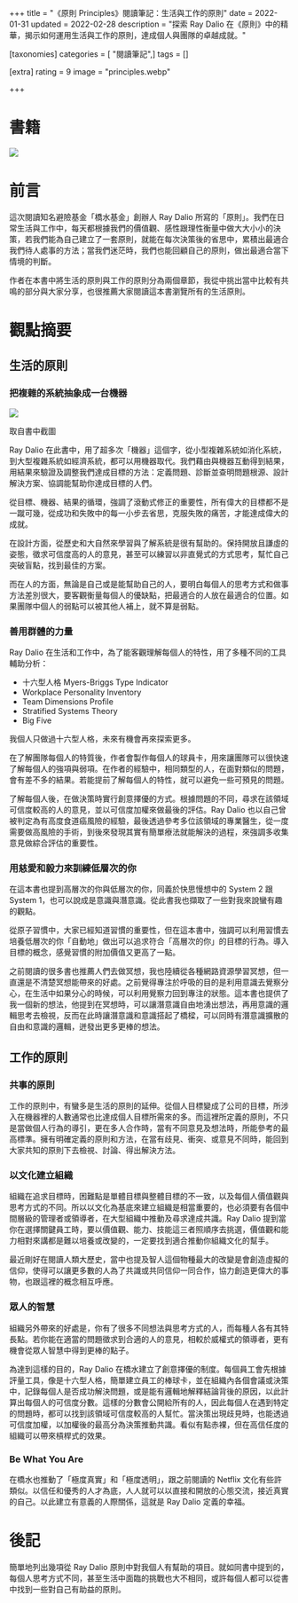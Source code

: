 +++
title = "《原則 Principles》閱讀筆記：生活與工作的原則"
date = 2022-01-31
updated = 2022-02-28
description = "探索 Ray Dalio 在《原則》中的精華，揭示如何運用生活與工作的原則，達成個人與團隊的卓越成就。"

[taxonomies]
categories = [ "閱讀筆記",]
tags = []

[extra]
rating = 9
image = "principles.webp"

+++

# 書籍
[![](principles.webp)](https://www.goodreads.com/book/show/34536488-principles)

# 前言
這次閱讀知名避險基金「橋水基金」創辦人 Ray Dalio 所寫的「原則」。我們在日常生活與工作中，每天都根據我們的價值觀、感性跟理性衡量中做大大小小的決策，若我們能為自己建立了一套原則，就能在每次決策後的省思中，累積出最適合我們待人處事的方法；當我們迷茫時，我們也能回顧自己的原則，做出最適合當下情境的判斷。

作者在本書中將生活的原則與工作的原則分為兩個章節，我從中挑出當中比較有共鳴的部分與大家分享，也很推薦大家閱讀這本書瀏覽所有的生活原則。

# 觀點摘要

## 生活的原則

### 把複雜的系統抽象成一台機器

![](machine.webp)
<p class="image-caption">取自書中截圖</p>

Ray Dalio 在此書中，用了超多次「機器」這個字，從小型複雜系統如消化系統，到大型複雜系統如經濟系統，都可以用機器取代。我們藉由與機器互動得到結果，用結果來驗證及調整我們達成目標的方法：定義問題、診斷並查明問題根源、設計解決方案、協調能幫助你達成目標的人們。

從目標、機器、結果的循環，強調了滾動式修正的重要性，所有偉大的目標都不是一蹴可幾，從成功和失敗中的每一小步去省思，克服失敗的痛苦，才能達成偉大的成就。

在設計方面，從歷史和大自然來學習與了解系統是很有幫助的。保持開放且謙虛的姿態，徵求可信度高的人的意見，甚至可以練習以非直覺式的方式思考，幫忙自己突破盲點，找到最佳的方案。

而在人的方面，無論是自己或是能幫助自己的人，要明白每個人的思考方式和做事方法差別很大，要客觀衡量每個人的優缺點，把最適合的人放在最適合的位置。如果團隊中個人的弱點可以被其他人補上，就不算是弱點。

### 善用群體的力量

Ray Dalio 在生活和工作中，為了能客觀理解每個人的特性，用了多種不同的工具輔助分析：
* 十六型人格 Myers-Briggs Type Indicator
* Workplace Personality Inventory
* Team Dimensions Profile
* Stratified Systems Theory
* Big Five

我個人只做過十六型人格，未來有機會再來探索更多。

在了解團隊每個人的特質後，作者會製作每個人的球員卡，用來讓團隊可以很快速了解每個人的強項與弱項。在作者的經驗中，相同類型的人，在面對類似的問題，會有差不多的結果。若能提前了解每個人的特性，就可以避免一些可預見的問題。

了解每個人後，在做決策時實行創意擇優的方式。根據問題的不同，尋求在該領域可信度較高的人的意見，並以可信度加權來做最後的評估。Ray Dalio 也以自己曾被判定為有高度食道癌風險的經驗，最後透過參考多位該領域的專業醫生，從一度需要做高風險的手術，到後來發現其實有簡單療法就能解決的過程，來強調多收集意見做綜合評估的重要性。

### 用慈愛和毅力來訓練低層次的你

在這本書也提到高層次的你與低層次的你，同義於快思慢想中的 System 2 跟 System 1，也可以說成是意識與潛意識。從此書我也擷取了一些對我來說蠻有趣的觀點。

從原子習慣中，大家已經知道習慣的重要性，但在這本書中，強調可以利用習慣去培養低層次的你「自動地」做出可以追求符合「高層次的你」的目標的行為。導入目標的概念，感覺習慣的附加價值又更高了一點。

之前閱讀的很多書也推薦人們去做冥想，我也陸續從各種網路資源學習冥想，但一直還是不清楚冥想能帶來的好處。之前覺得專注於呼吸的目的是利用意識去覺察分心，在生活中如果分心的時候，可以利用覺察力回到專注的狀態。這本書也提供了我一個新的想法，他提到在冥想時，可以讓潛意識自由地湧出想法，再用意識的邏輯思考去檢視，反而在此時讓潛意識和意識搭起了橋樑，可以同時有潛意識擴散的自由和意識的邏輯，迸發出更多更棒的想法。

## 工作的原則

### 共事的原則

工作的原則中，有蠻多是生活的原則的延伸。從個人目標變成了公司的目標，所涉入在機器裡的人數通常也比達成個人目標所需來的多。而這裡所定義的原則，不只是當做個人行為的導引，更在多人合作時，當有不同意見及想法時，所能參考的最高標準。擁有明確定義的原則和方法，在當有歧見、衝突、或意見不同時，能回到大家共知的原則下去檢視、討論、得出解決方法。

### 以文化建立組織

組織在追求目標時，困難點是單體目標與整體目標的不一致，以及每個人價值觀與思考方式的不同。所以以文化為基底來建立組織是相當重要的，也必須要有各個中間層級的管理者或領導者，在大型組織中推動及尋求達成共識。Ray Dalio 提到當你在選擇關鍵員工時，要以價值觀、能力、技能這三者照順序去挑選，價值觀和能力相對來講都是難以培養或改變的，一定要找到適合推動你組織文化的幫手。

最近剛好在閱讀人類大歷史，當中也提及智人這個物種最大的改變是會創造虛擬的信仰，使得可以讓更多數的人為了共識或共同信仰一同合作，協力創造更偉大的事物，也跟這裡的概念相互呼應。

### 眾人的智慧

組織另外帶來的好處是，你有了很多不同想法與思考方式的人，而每種人各有其特長點。若你能在適當的問題徵求到合適的人的意見，相較於威權式的領導者，更有機會從眾人智慧中得到更棒的點子。

為達到這樣的目的，Ray Dalio 在橋水建立了創意擇優的制度。每個員工會先根據評量工具，像是十六型人格，簡單建立員工的棒球卡，並在組織內各個會議或決策中，記錄每個人是否成功解決問題，或是能有邏輯地解釋結論背後的原因，以此計算出每個人的可信度分數。這樣的分數會公開給所有的人，因此每個人在遇到特定的問題時，都可以找到該領域可信度較高的人幫忙。當決策出現歧見時，也能透過可信度加權，以加權後的最高分為決策推動共識。看似有點赤裸，但在高信任度的組織可以帶來槓桿式的效果。

### Be What You Are

在橋水也推動了「極度真實」和「極度透明」，跟之前閱讀的 Netflix 文化有些許類似。以信任和優秀的人才為底，人人就可以以直接和開放的心態交流，接近真實的自己。以此建立有意義的人際關係，這就是 Ray Dalio 定義的幸福。

# 後記

簡單地列出幾項從 Ray Dalio 原則中對我個人有幫助的項目。就如同書中提到的，每個人思考方式不同，甚至生活中面臨的挑戰也大不相同，或許每個人都可以從書中找到一些對自己有助益的原則。
